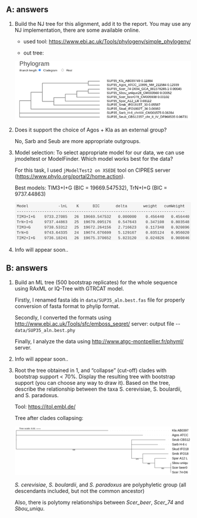## A: answers

1. Build the NJ tree for this alignment, add it to the report. You may use any NJ implementation, there are some available online.

    * used tool: https://www.ebi.ac.uk/Tools/phylogeny/simple_phylogeny/
    
    * out tree: 
    
    ![](out/NJ/tree.png)

2. Does it support the choice of Agos + Kla as an external group?

    No, Sarb and Seub are more appropriate outgroups.
 
3. Model selection:
To select appropriate model for our data, we can use jmodeltest or ModelFinder. Which model works best for the data?

    For this task, I used `jModelTest2 on XSEDE` tool on CIPRES server (https://www.phylo.org/portal2/home.action).
    
    Best models: TIM3+I+G (BIC = 19669.547532), TrN+I+G (BIC = 9737.44863)
    
    ![](out/jmodel/image.png)

4. Info will appear soon..
    
## B: answers

1. Build an ML tree (500 bootstrap replicates) for the whole sequence using RAxML or IQ-Tree with GTRCAT model.
    
    Firstly, I renamed fasta ids in `data/SUP35_aln.best.fas` file for properly conversion of fasta
    format to phylip format.
    
    Secondly, I converted the formats using http://www.ebi.ac.uk/Tools/sfc/emboss_seqret/ server: 
    output file -- `data/SUP35_aln.best.phy`
    
    Finally, I analyze the data using http://www.atgc-montpellier.fr/phyml/ server.

2. Info will appear soon..

3. Root the tree obtained in 1, and “collapse” (cut-off) clades with bootstrap support < 70%.
Display the resulting tree with bootstrap support (you can choose any way to draw it).
Based on the tree, describe the relationship between the taxa S. cerevisiae, S. boulardii, and S. paradoxus.
    
    Tool: https://itol.embl.de/
    
    Tree after clades collapsing:
    
    ![](out/ML/itol_tree.png)
    
    *S. cerevisiae*, *S. boulardii*, and *S. paradoxus* are polyphyletic group
    (all descendants included, but not the common ancestor)
    
    Also, there is polytomy relationships between *Scer_beer*, *Scer_74* and *Sbou_uniqu*.    
    